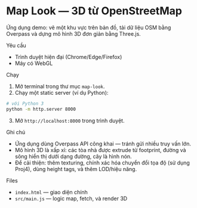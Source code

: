 # Map Look — 3D từ OpenStreetMap

Ứng dụng demo: vẽ một khu vực trên bản đồ, tải dữ liệu OSM bằng Overpass và dựng mô hình 3D đơn giản bằng Three.js.

Yêu cầu
- Trình duyệt hiện đại (Chrome/Edge/Firefox)
- Máy có WebGL

Chạy
1. Mở terminal trong thư mục `map-look`.
2. Chạy một static server (ví dụ Python):

```bash
# với Python 3
python -m http.server 8000
```

3. Mở `http://localhost:8000` trong trình duyệt.

Ghi chú
- Ứng dụng dùng Overpass API công khai — tránh gửi nhiều truy vấn lớn.
- Mô hình 3D là xấp xỉ: các tòa nhà được extrude từ footprint, đường và sông hiển thị dưới dạng đường, cây là hình nón.
- Để cải thiện: thêm texturing, chính xác hóa chuyển đổi tọa độ (sử dụng Proj4), dùng height tags, và thêm LOD/hiệu năng.

Files
- `index.html` — giao diện chính
- `src/main.js` — logic map, fetch, và render 3D
